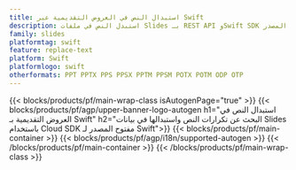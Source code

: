 ```yaml
---
title: استبدال النص في العروض التقديمية عبر Swift
description: استبدل النص في ملفات Slides بـ REST API وSwift SDK مفتوح المصدر
family: slides
platformtag: swift
feature: replace-text
platform: Swift
platformlogo: swift
otherformats: PPT PPTX PPS PPSX PPTM PPSM POTX POTM ODP OTP
---
```


{{< blocks/products/pf/main-wrap-class isAutogenPage="true" >}}
{{< blocks/products/pf/agp/upper-banner-logo-autogen h1="استبدال النص في العروض التقديمية بـ Swift" h2="البحث عن تكرارات النص واستبدالها في بيانات Slides باستخدام Cloud SDK مفتوح المصدر لـ Swift">}}
{{< blocks/products/pf/main-container >}}
{{< blocks/products/pf/agp/i18n/supported-autogen >}}
{{< /blocks/products/pf/main-container >}}
{{< /blocks/products/pf/main-wrap-class >}}